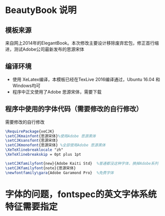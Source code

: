 # BeautyBook 说明

## 模板来源
来自网上2014年的ElegantBook。本次修改主要设计移除废弃宏包，修正首行缩进，测试Adobe公司最新发布的思源宋体
## 编译环境 

- 使用 XeLatex编译，本模板已经在TexLive 2016编译通过，Ubuntu 16.04 和Windows均可
- 程序中正文使用了Adobe 思源宋体，需要下载

## 程序中使用的字体代码（需要修改的自行修改）

需要修改的自行修改
```latex
\RequirePackage{xeCJK}
\setCJKmainfont{思源宋体}%使用Adobe 思源黑体
\setCJKsansfont{思源宋体}
\setCJKmonofont{思源宋体} %全部使用Adobe 思源黑体
\XeTeXlinebreaklocale "zh"
\XeTeXlinebreakskip = 0pt plus 1pt

\setCJKfamilyfont{new}{Adobe Kaiti Std}  %普通都没这种字体，换掉Adobe系列
\setCJKfamilyfont{note}{思源宋体}
\newfontfamily\gara{Adobe Garamond Pro}  %免费字体
```

# 字体的问题，fontspec的英文字体系统特征需要指定